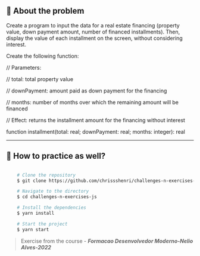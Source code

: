 ## 👀 About the problem

Create a program to input the data for a real estate financing (property value, down payment amount, number of financed installments). Then, display the value of each installment on the screen, without considering interest.

Create the following function:

// Parameters:

// total: total property value

// downPayment: amount paid as down payment for the financing

// months: number of months over which the remaining amount will be financed

// Effect: returns the installment amount for the financing without interest

function installment(total: real; downPayment: real; months: integer): real

---

## 📁 How to practice as well?

```bash

    # Clone the repository
    $ git clone https://github.com/chrissshenri/challenges-n-exercises-js.git

    # Navigate to the directory
    $ cd challenges-n-exercises-js

    # Install the dependencies
    $ yarn install

    # Start the project
    $ yarn start

```

> 
> Exercise from the course - ***Formacao Desenvolvedor Moderno-Nelio Alves-2022***

